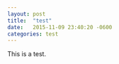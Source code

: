 ```yaml
---
layout: post
title:  "test"
date:   2015-11-09 23:40:20 -0600
categories: test
---
```

This is a test.